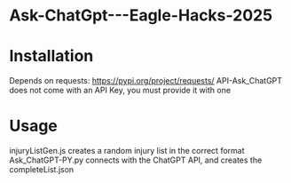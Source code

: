 # Ask-ChatGpt---Eagle-Hacks-2025
# Installation
Depends on requests: https://pypi.org/project/requests/
API-Ask_ChatGPT does not come with an API Key, you must provide it with one
# Usage
injuryListGen.js creates a random injury list in the correct format
Ask_ChatGPT-PY.py connects with the ChatGPT API, and creates the completeList.json
